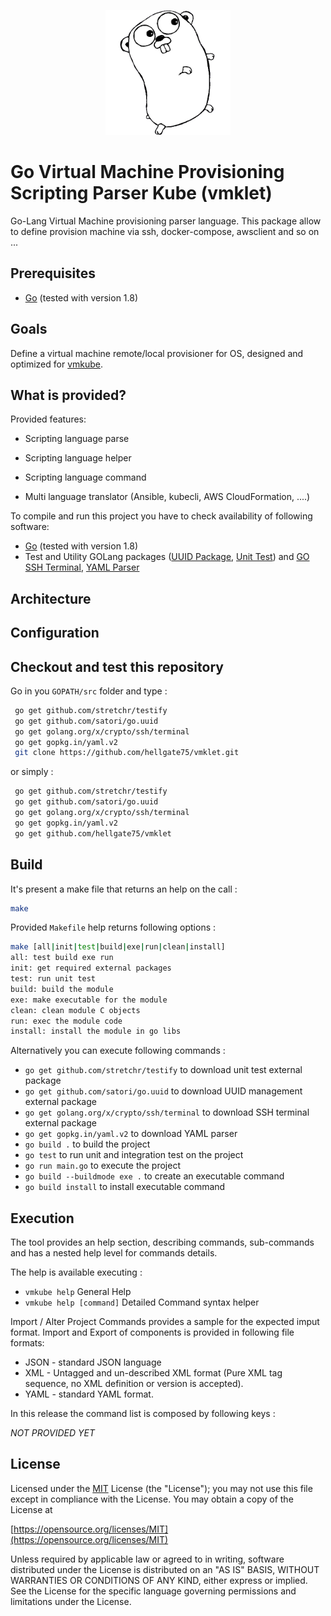 <p align="center" style="width: 100%"><img width="200" height="200" src="/images/golang.png" /></p>

# Go Virtual Machine Provisioning Scripting Parser Kube (vmklet)

Go-Lang Virtual Machine provisioning parser language. This package allow to define provision machine via ssh, docker-compose, awsclient and so on ...


## Prerequisites

* [Go](https://golang.org/dl/) (tested with version 1.8)

## Goals

Define a virtual machine remote/local provisioner for OS, designed and optimized for [vmkube](https://github.com/hellgate75/vmkube).

## What is provided?

Provided features:

* Scripting language parse

* Scripting language helper

* Scripting language command

* Multi language translator (Ansible, kubecli, AWS CloudFormation, ....)


To compile and run this project you have to check availability of following software:
* [Go](https://golang.org/dl/) (tested with version 1.8)
* Test and Utility GOLang packages ([UUID Package](https://github.com/satori/go.uuid), [Unit Test](https://github.com/stretchr/testify)) and [GO SSH Terminal](http://golang.org/x/crypto/ssh/terminal), [YAML Parser](http://gopkg.in/yaml.v2)


## Architecture



## Configuration


## Checkout and test this repository

Go in you `GOPATH/src` folder and type :
```sh
 go get github.com/stretchr/testify
 go get github.com/satori/go.uuid
 go get golang.org/x/crypto/ssh/terminal
 go get gopkg.in/yaml.v2
 git clone https://github.com/hellgate75/vmklet.git

```
or simply :
```sh
 go get github.com/stretchr/testify
 go get github.com/satori/go.uuid
 go get golang.org/x/crypto/ssh/terminal
 go get gopkg.in/yaml.v2
 go get github.com/hellgate75/vmklet
```


## Build

It's present a make file that returns an help on the call :

```sh
make
```
Provided `Makefile` help returns following options :
```sh
make [all|init|test|build|exe|run|clean|install]
all: test build exe run
init: get required external packages
test: run unit test
build: build the module
exe: make executable for the module
clean: clean module C objects
run: exec the module code
install: install the module in go libs
```

Alternatively you can execute following commands :
 * `go get github.com/stretchr/testify` to download unit test external package
 * `go get github.com/satori/go.uuid` to download UUID management external package
 * `go get golang.org/x/crypto/ssh/terminal` to download SSH terminal external package
 * `go get gopkg.in/yaml.v2` to download YAML parser
 * `go build .` to build the project
 * `go test` to run unit and integration test on the project
 * `go run main.go` to execute the project
 * `go build --buildmode exe .` to create an executable command
 * `go build install` to install executable command


## Execution

The tool provides an help section, describing commands, sub-commands and has a nested help level for commands details.

The help is available executing : 
* `vmkube help` General Help
* `vmkube help [command]` Detailed Command syntax helper

Import / Alter Project Commands provides a sample for the expected imput format. Import and Export of components is provided in following file formats:
* JSON - standard JSON language
* XML - Untagged and un-described XML format (Pure XML tag sequence, no XML definition or version is accepted).
* YAML - standard YAML format.

In this release the command list is composed by following keys :

*NOT* *PROVIDED* *YET*

## License

Licensed under the [MIT](/LICENSE) License (the "License");
you may not use this file except in compliance with the License.
You may obtain a copy of the License at

[https://opensource.org/licenses/MIT](https://opensource.org/licenses/MIT)

Unless required by applicable law or agreed to in writing, software
distributed under the License is distributed on an "AS IS" BASIS,
WITHOUT WARRANTIES OR CONDITIONS OF ANY KIND, either express or implied.
See the License for the specific language governing permissions and
limitations under the License.
